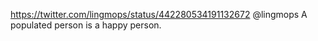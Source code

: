 https://twitter.com/lingmops/status/442280534191132672 @lingmops  A populated person is a happy person.